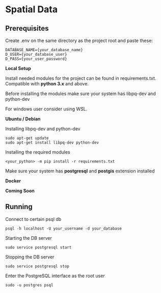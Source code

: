 # Spatial Data

## Prerequisites

Create .env on the same directory as the project root and paste these:
```
DATABASE_NAME={your_database_name}
D_USER={your_database_user}
D_PASS={your_user_password}
```

**Local Setup**

Install needed modules for the project can be found in requirements.txt. Compatible with **python 3.x** and above.

Before installing the modules make sure your system has libpq-dev and python-dev

For windows user consider using WSL.

**Ubuntu / Debian**

Installing libpq-dev and python-dev

```
sudo apt-get update
sudo apt-get install libpq-dev python-dev
```

Installing the required modules
```
<your_python> -m pip install -r requirements.txt
```
Make sure your system has **postgresql** and **postgis** extension installed

**Docker**

**Coming Soon**

## Running

Connect to certain psql db
```
psql -h localhost -U your_username -d your_database
```


Starting the DB server
```
sudo service postgresql start
```

Stopping the DB server
```
sudo service postgresql stop
```

Enter the PostgreSQL interface as the root user
```
sudo -u postgres psql
```




